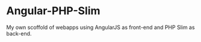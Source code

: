 # Angular-PHP-Slim

My own scoffold of webapps using AngularJS as front-end and PHP Slim as back-end.